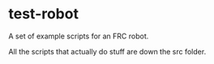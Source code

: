# test-robot
A set of example scripts for an FRC robot.

All the scripts that actually do stuff are down the src folder.
